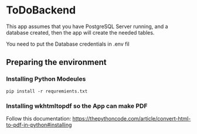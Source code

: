 # ToDoBackend

This app assumes that you have PostgreSQL Server running, and a database created, then the app will create the needed tables.

You need to put the Database credentials in .env fil 

## Preparing the environment

### Installing Python Modeules
`pip install -r requremients.txt`

### Installing wkhtmltopdf so the App can make PDF 

Follow this documentation:
https://thepythoncode.com/article/convert-html-to-pdf-in-python#installing

